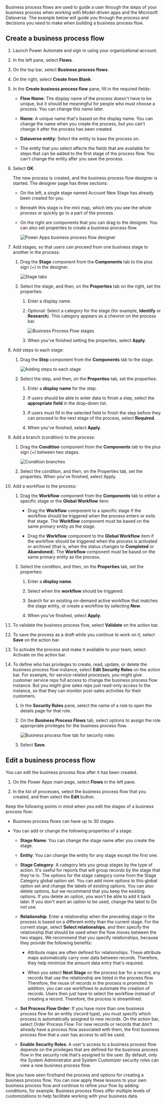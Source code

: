 Business process flows are used to guide a user through the steps of your business process when working with Model-driven apps and the Microsoft Dataverse. The example below will guide you through the process and decisions you need to make when building a business process flow. 

## Create a business process flow

1. Launch Power Automate and sign in using your organizational account.

2. In the left pane, select **Flows**.

3. On the top bar, select **Business process flows**.

4. On the right, select **Create from Blank**.

5. In the **Create business process flow** pane, fill in the required fields:

    - **Flow Name**: The display name of the process doesn't have to be unique, but it should be meaningful for people who must choose a process. You can change this name later.

    - **Name**: A unique name that's based on the display name. You can change the name when you create the process, but you can't change it after the process has been created.

    - **Dataverse entity**: Select the entity to base the process on.

    - The entity that you select affects the fields that are available for steps that can be added to the first stage of the process flow. You can't change the entity after you save the process.

6. Select **OK**.

    The new process is created, and the business process flow designer is started. The designer page has three sections:

     - On the left, a single stage named Account New Stage has already been created for you.
 
     - Beneath this stage is the mini map, which lets you see the whole process or quickly go to a part of the process.

     - On the right are components that you can drag to the designer. You can also set properties to create a business process flow.

         ![Power Apps business process flow designer](../media/business-process-flow-designer.png)

7. Add stages, so that users can proceed from one business stage to another in the process:

    1. Drag the **Stage** component from the **Components** tab to the plus sign (+) in the designer.

       ![Stage tabs](../media/new-stage-component.png)

    2. Select the stage, and then, on the **Properties** tab on the right, set the properties:

       1. Enter a display name.

       2. Optional: Select a category for the stage (for example, **Identify** or **Research**). This category appears as a chevron on the process bar.

          ![Business Process Flow stages](../media/business-process-flow.png)

       3. When you've finished setting the properties, select **Apply**.

8. Add steps to each stage:

    1. Drag the **Step** component from the **Components** tab to the stage.

       ![Adding steps to each stage](../media/add-step-to-stage.png)

    2. Select the step, and then, on the **Properties** tab, set the properties:

       1. Enter a **display name** for the step.

       2. If users should be able to enter data to finish a step, select the **appropriate field** in the drop-down list.

       3. If users must fill in the selected field to finish the step before they can proceed to the next stage of the process, select **Required**.

       4. When you've finished, select **Apply**.

9. Add a branch (condition) to the process:

    1. Drag the **Condition** component from the **Components** tab to the plus sign (+) between two stages.

       ![Condition branches](../media/add-condition-to-business-process-flow.png)

    2. Select the condition, and then, on the Properties tab, set the properties. When you've finished, select Apply.

10. Add a workflow to the process:

    1. Drag the **Workflow** component from the **Components** tab to either a specific stage or the **Global Workflow** item:

       - Drag the **Workflow** component to a specific stage if the workflow should be triggered when the process enters or exits that stage. The **Workflow** component must be based on the same primary entity as the stage.

       - Drag the **Workflow** component to the **Global Workflow** item if the workflow should be triggered when the process is activated or archived (that is, when the status changes to **Completed** or **Abandoned**). The **Workflow** component must be based on the same primary entity as the process.

    2. Select the condition, and then, on the **Properties** tab, set the properties:

       1. Enter a **display name**.

       2. Select when the **workflow** should be triggered.

       3. Search for an existing on-demand active workflow that matches the stage entity, or create a workflow by selecting **New**.

       4. When you've finished, select **Apply**.

11. To validate the business process flow, select **Validate** on the action bar.

12. To save the process as a draft while you continue to work on it, select **Save** on the action bar.

13. To activate the process and make it available to your team, select Activate on the action bar.

14. To define who has privileges to create, read, update, or delete the business process flow instance, select **Edit Security Roles** on the action bar. For example, for service-related processes, you might give customer service reps full access to change the business process flow instance. But you might give sales reps just read-only access to the instance, so that they can monitor post-sales activities for their customers.

    1. In the **Security Roles** pane, select the name of a role to open the details page for that role.

    2. On the **Business Process Flows** tab, select options to assign the role appropriate privileges for the business process flow.

       ![Business process flow tab for security roles](../media/business-process-flow-security-role.png)

    3. Select **Save**.

## Edit a business process flow

You can edit the business process flow after it has been created.

1. On the Power Apps main page, select **Flows** in the left pane.

2. In the list of processes, select the business process flow that you created, and then select the **Edit** button.

Keep the following points in mind when you edit the stages of a business process flow:

  - Business process flows can have up to 30 stages.

  - You can add or change the following properties of a stage:

     - **Stage Name**: You can change the stage name after you create the stage.

     - **Entity**: You can change the entity for any stage except the first one.

     - **Stage Category**: A category lets you group stages by the type of action. It's useful for reports that will group records by the stage that they're in. The options for the stage category come from the Stage Category global option set. You can add more options to this global option set and change the labels of existing options. You can also delete options, but we recommend that you keep the existing options. If you delete an option, you won't be able to add it back later. If you don't want an option to be used, change the label to Do not use.

     - **Relationship**: Enter a relationship when the preceding stage in the process is based on a different entity than the current stage. For the current stage, select **Select relationships**, and then specify the relationship that should be used when the flow moves between the two stages. We recommend that you specify relationships, because they provide the following benefits:

       - Attribute maps are often defined for relationships. These attribute maps automatically carry over data between records. Therefore, they help minimize the amount data entry that's required.

       - When you select **Next Stage** on the process bar for a record, any records that use the relationship are listed in the process flow. Therefore, the reuse of records in the process is promoted. In addition, you can use workflows to automate the creation of records. Users then just have to select the workflow instead of creating a record. Therefore, the process is streamlined.

     - **Set Process Flow Order**: If you have more than one business process flow for an entity (record type), you must specify which process is automatically assigned to new records. On the action bar, select Order Process Flow. For new records or records that don't already have a process flow associated with them, the first business process flow that a user has access to will be used.

     - **Enable Security Roles**: A user's access to a business process flow depends on the privileges that are defined for the business process flow in the security role that's assigned to the user. By default, only the System Administrator and System Customizer security roles can view a new business process flow.

Now you have seen firsthand the process and options for creating a business process flow. You can now apply these lessons to your own business process flow and continue to refine your flow by adding conditions, for example. Business process flows offer multiple levels of customizations to help facilitate working with your business data.